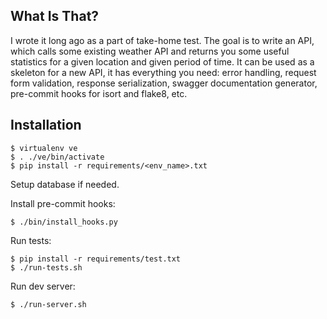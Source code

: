 ## What Is That?
I wrote it long ago as a part of take-home test. The goal is to write an API, which calls some existing weather API and returns you some useful statistics for a given location and given period of time.
It can be used as a skeleton for a new API, it has everything you need: error handling, request form validation, response serialization, swagger documentation generator, pre-commit hooks for isort and flake8, etc.

## Installation

```
$ virtualenv ve
$ . ./ve/bin/activate
$ pip install -r requirements/<env_name>.txt
```

Setup database if needed.

Install pre-commit hooks:

```
$ ./bin/install_hooks.py
```

Run tests: 

```
$ pip install -r requirements/test.txt
$ ./run-tests.sh 
```

Run dev server:

```
$ ./run-server.sh
```

